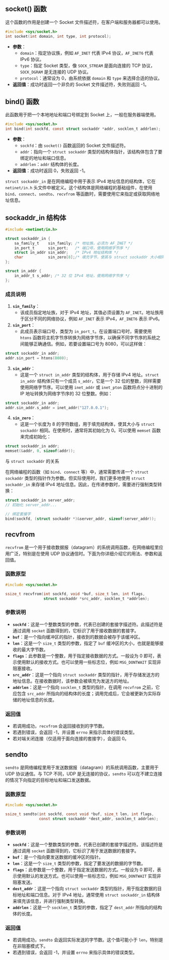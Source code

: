 ﻿

## socket() 函数
这个函数的作用是创建一个 Socket 文件描述符，在客户端和服务器都可以使用。
```c
#include <sys/socket.h>
int socket(int domain, int type, int protocol);
```
- **参数**：
    - `domain`：指定协议族，例如 `AF_INET` 代表 IPv4 协议，`AF_INET6` 代表 IPv6 协议。
    - `type`：指定 Socket 类型，像 `SOCK_STREAM` 是面向连接的 TCP 协议，`SOCK_DGRAM` 是无连接的 UDP 协议。
    - `protocol`：通常设为 0，由系统依据 `domain` 和 `type` 来选择合适的协议。
- **返回值**：成功时返回一个非负的 Socket 文件描述符，失败则返回 -1。

## bind() 函数
此函数用于把一个本地地址和端口号绑定到 Socket 上，一般在服务器端使用。
```c
#include <sys/socket.h>
int bind(int sockfd, const struct sockaddr *addr, socklen_t addrlen);
```
- **参数**：
    - `sockfd`：由 `socket()` 函数返回的 Socket 文件描述符。
    - `addr`：指向一个 `struct sockaddr` 类型的结构体指针，该结构体包含了要绑定的地址和端口信息。
    - `addrlen`：`addr` 结构体的长度。
- **返回值**：成功时返回 0，失败返回 -1。


`struct sockaddr_in` 是在网络编程中用于表示 IPv4 地址信息的结构体，它在 `netinet/in.h` 头文件中被定义。这个结构体是网络编程的基础组件，在使用 `bind`、`connect`、`sendto`、`recvfrom` 等函数时，需要使用它来指定或获取网络地址信息。

## sockaddr_in 结构体
```c
#include <netinet/in.h>

struct sockaddr_in {
    sa_family_t    sin_family; /* 地址族，必须为 AF_INET */
    in_port_t      sin_port;   /* 端口号，使用网络字节序 */
    struct in_addr sin_addr;   /* IPv4 地址结构体 */
    char           sin_zero[8];/* 填充字节，使其与 struct sockaddr 大小相同 */
};

struct in_addr {
    in_addr_t s_addr; /* 32 位 IPv4 地址，使用网络字节序 */
};
```

### 成员说明
1. **`sin_family`**：
    - 该成员指定地址族，对于 IPv4 地址，其值必须设置为 `AF_INET`。地址族用于区分不同的网络协议，例如 `AF_INET` 表示 IPv4，`AF_INET6` 表示 IPv6。
2. **`sin_port`**：
    - 此成员表示端口号，类型为 `in_port_t`。在设置端口号时，需要使用 `htons` 函数将主机字节序转换为网络字节序，以确保不同字节序的系统之间能够正确通信。例如，若要设置端口号为 8080，可以这样做：
```c
struct sockaddr_in addr;
addr.sin_port = htons(8080);
```
3. **`sin_addr`**：
    - 这是一个 `struct in_addr` 类型的结构体，用于存储 IPv4 地址。`struct in_addr` 结构体只有一个成员 `s_addr`，它是一个 32 位的整数，同样需要使用网络字节序。可以使用 `inet_addr` 或 `inet_pton` 函数将点分十进制的 IP 地址转换为网络字节序的 32 位整数。例如：
```c
struct sockaddr_in addr;
addr.sin_addr.s_addr = inet_addr("127.0.0.1");
```
4. **`sin_zero`**：
    - 这是一个长度为 8 的字符数组，用于填充结构体，使其大小与 `struct sockaddr` 相同。在使用时，通常将其初始化为 0。可以使用 `memset` 函数来完成初始化：
```c
struct sockaddr_in addr;
memset(&addr, 0, sizeof(addr));
```

 与 `struct sockaddr` 的关系
 
在网络编程的函数（如 `bind`、`connect` 等）中，通常需要传递一个 `struct sockaddr` 类型的指针作为参数。但实际使用时，我们更多地使用 `struct sockaddr_in` 来存储 IPv4 地址信息。因此，在传递参数时，需要进行强制类型转换：
```c
struct sockaddr_in server_addr;
// 初始化 server_addr...

// 绑定套接字
bind(sockfd, (struct sockaddr *)&server_addr, sizeof(server_addr));
```

## recvfrom
`recvfrom` 是一个用于接收数据报（datagram）的系统调用函数，在网络编程里应用广泛，特别是在使用 UDP 协议通信时。下面为你详细介绍它的用法、参数和返回值。

### 函数原型
```c
#include <sys/socket.h>

ssize_t recvfrom(int sockfd, void *buf, size_t len, int flags,
                 struct sockaddr *src_addr, socklen_t *addrlen);
```

### 参数说明
- **`sockfd`**：这是一个整数类型的参数，代表已创建的套接字描述符。此描述符是通过调用 `socket` 函数得到的，它标识了用于接收数据的套接字。
- **`buf`**：是一个指向缓冲区的指针，接收到的数据会被存于该缓冲区。
- **`len`**：这是一个 `size_t` 类型的参数，指定了 `buf` 缓冲区的大小，也就是能够接收的最大字节数。
- **`flags`**：此参数是一个整数，用于指定接收数据的方式。一般设为 0 即可，表示使用默认的接收方式。也可以使用一些标志位，例如 `MSG_DONTWAIT` 实现非阻塞接收。
- **`src_addr`**：这是一个指向 `struct sockaddr` 类型的指针，用于存储发送方的地址信息。在接收数据时，该参数会被填充为发送方的地址。
- **`addrlen`**：这是一个指向 `socklen_t` 类型的指针，在调用 `recvfrom` 之前，它应包含 `src_addr` 所指向的结构体的长度；调用完成后，它会被更新为实际存储的地址信息的长度。

### 返回值
- 若调用成功，`recvfrom` 会返回接收到的字节数。
- 若遇到错误，会返回 -1，并设置 `errno` 来指示具体的错误类型。
- 若对端关闭连接（仅适用于面向连接的套接字），会返回 0。

 
## sendto
`sendto` 是网络编程里用于发送数据报（datagram）的系统调用函数，主要用于 UDP 协议通信。与 TCP 不同，UDP 是无连接的协议，`sendto` 可以在不建立连接的情况下向指定的目标地址和端口发送数据。

### 函数原型
```c
#include <sys/socket.h>

ssize_t sendto(int sockfd, const void *buf, size_t len, int flags,
               const struct sockaddr *dest_addr, socklen_t addrlen);
```

### 参数说明
- **`sockfd`**：这是一个整数类型的参数，代表已创建的套接字描述符。该描述符是通过调用 `socket` 函数得到的，它标识了用于发送数据的套接字。
- **`buf`**：是一个指向要发送数据的缓冲区的指针。
- **`len`**：这是一个 `size_t` 类型的参数，指定了要发送的数据的字节数。
- **`flags`**：此参数是一个整数，用于指定发送数据的方式。一般设为 0 即可，表示使用默认的发送方式。也可以使用一些标志位，例如 `MSG_DONTWAIT` 实现非阻塞发送。
- **`dest_addr`**：这是一个指向 `struct sockaddr` 类型的指针，用于指定数据的目标地址和端口信息。对于 IPv4 地址，通常使用 `struct sockaddr_in` 结构体来填充该信息，并进行强制类型转换。
- **`addrlen`**：这是一个 `socklen_t` 类型的参数，指定了 `dest_addr` 所指向的结构体的长度。

### 返回值
- 若调用成功，`sendto` 会返回实际发送的字节数。这个值可能小于 `len`，特别是在非阻塞模式下。
- 若遇到错误，会返回 -1，并设置 `errno` 来指示具体的错误类型。


    






    
    




